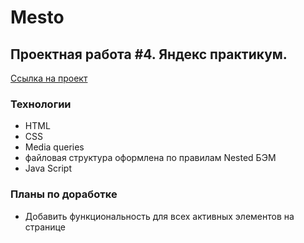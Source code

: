 # Mesto
## Проектная работа #4. Яндекс практикум.
[Ссылка на проект](https://kaygorodcevg.github.io/mesto/)

### Технологии

- HTML
- CSS
- Media queries
- файловая структура оформлена по правилам Nested БЭМ
- Java Script

### Планы по доработке
- Добавить функциональность для всех активных элементов на странице

